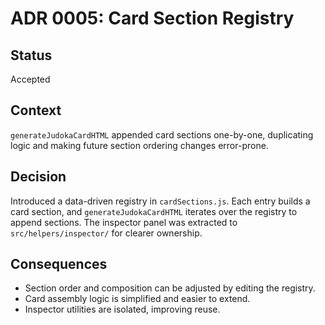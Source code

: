 # ADR 0005: Card Section Registry

## Status

Accepted

## Context

`generateJudokaCardHTML` appended card sections one-by-one, duplicating logic and making future section ordering changes error-prone.

## Decision

Introduced a data-driven registry in `cardSections.js`. Each entry builds a card section, and `generateJudokaCardHTML` iterates over the registry to append sections. The inspector panel was extracted to `src/helpers/inspector/` for clearer ownership.

## Consequences

- Section order and composition can be adjusted by editing the registry.
- Card assembly logic is simplified and easier to extend.
- Inspector utilities are isolated, improving reuse.
